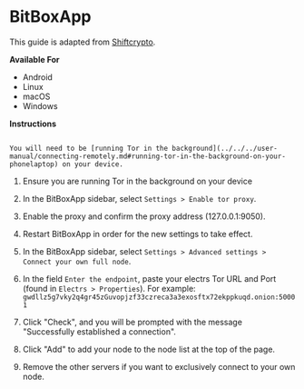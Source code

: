# BitBoxApp

This guide is adapted from <a href="https://shiftcrypto.support/help/en-us/14-privacy/29-how-to-connect-the-bitboxapp-to-my-own-full-node" target="_blank">Shiftcrypto</a>.

**Available For**

- Android
- Linux
- macOS
- Windows

**Instructions**

```admonish note

You will need to be [running Tor in the background](../../../user-manual/connecting-remotely.md#running-tor-in-the-background-on-your-phonelaptop) on your device.

```

1. Ensure you are running Tor in the background on your device

1. In the BitBoxApp sidebar, select `Settings > Enable tor proxy`.

1. Enable the proxy and confirm the proxy address (127.0.0.1:9050).

1. Restart BitBoxApp in order for the new settings to take effect.

1. In the BitBoxApp sidebar, select `Settings > Advanced settings > Connect your own full node`.

1. In the field `Enter the endpoint`, paste your electrs Tor URL and Port (found in `Electrs > Properties`). For example: `gwdllz5g7vky2q4gr45zGuvopjzf33czreca3a3exosftx72ekppkuqd.onion:50001`

1. Click "Check", and you will be prompted with the message "Successfully established a connection".

1. Click "Add" to add your node to the node list at the top of the page.

1. Remove the other servers if you want to exclusively connect to your own node.